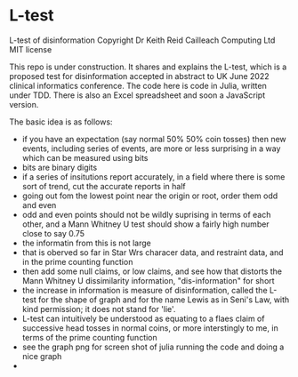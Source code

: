 # L-test

L-test of disinformation
Copyright Dr Keith Reid Cailleach Computing Ltd
MIT license

This repo is under construction.
It shares and explains the L-test, which is a proposed test for disinformation accepted in abstract to UK June 2022 clinical informatics conference. 
The code here is code in Julia, written under TDD. There is also an Excel spreadsheet and soon a JavaScript version.

The basic idea is as follows:

- if you have an expectation (say normal 50% 50% coin tosses) then new events, including series of events, are more or less surprising in a way which can be measured using bits
- bits are binary digits
- if a series of insitutions report accurately, in a field where there is some sort of trend, cut the accurate reports in half
- going out fom the lowest point near the origin or root, order them odd and even
- odd and even points should not be wildly suprising in terms of each other, and a Mann Whitney U test should show a fairly high number close to say 0.75
- the informatin from this is not large
- that is oberved so far in Star Wrs characer data, and restraint data, and in the prime counting function
- then add some null claims, or low claims, and see how that distorts the Mann Whitney U dissimilarity information, "dis-information" for short
- the increase in information is measure of disinformation, called the L-test for the shape of graph and for the name Lewis as in Seni's Law, with kind permission; it does not stand for 'lie'.
- L-test can intuitively be understood as equating to a flaes claim of successive head tosses in normal coins, or more interstingly to me, in terms of the prime counting function
- see the graph png for screen shot of julia running the code and doing a nice graph
- 
